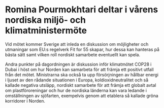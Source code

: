 # Romina Pourmokhtari deltar i vårens nordiska miljö- och klimatministermöte

Vid mötet kommer Sverige att inleda en diskussion om möjligheter och utmaningar som EU:s regelverk Fit for 55 skapar, hur dessa kan hanteras på bästa sätt samt vilken roll nordiskt samarbete eventuellt kan spela.

Andra punkter på dagordningen är diskussion inför klimatmötet COP28 i Dubai i höst om hur Norden kan samarbeta för att främja ett positivt utfall från det mötet. Ministrarna ska också ta upp försörjningen av hållbar energi i ljuset av den rådande situationen i Europa, koldioxidneutralitet och så kallade negativa utsläpp, nordiskt samarbete för att främja ett globalt avtal om plastföroreningar och hur de nordiska länderna kan vara ledande i omställningen av sjöfarten, exempelvis genom att etablera så kallade gröna korridorer i Norden.
